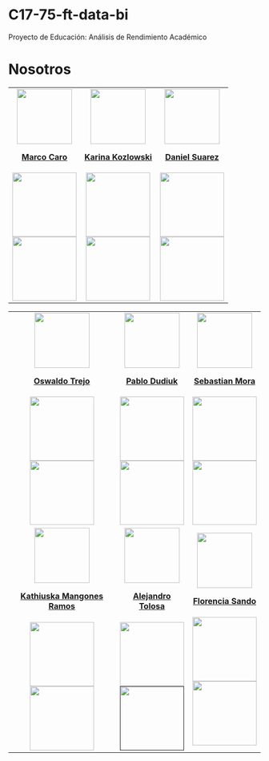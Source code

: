 # C17-75-ft-data-bi
Proyecto de Educación: Análisis de Rendimiento Académico



# Nosotros

<table align='center'>
  <tr>
    <td align='center'>
      <div >
        <a href=https://github.com/marco11235813" target="_blank" rel="author">
          <img width="110" src="https://avatars.githubusercontent.com/u/106486985?v=4"/>
        </a>
        <a href="https://github.com/marco11235813" target="_blank" rel="author">
          <h4 style="margin-top: 1rem;">Marco Caro</br><small></small></h4>
        </a>
        <div style='display: flex; flex-direction: column'>
        <a href="https://github.com/marco11235813" target="_blank">
          <img style='width:8rem' src="https://img.shields.io/static/v1?style=for-the-badge&message=GitHub&color=172B4D&logo=GitHub&logoColor=FFFFFF&label="/>
        </a>
        <a href="https://www.linkedin.com/in/marco-antonio-caro-22459711b/" target="_blank">
          <img style='width:8rem' src="https://img.shields.io/badge/linkedin%20-%230077B5.svg?&style=for-the-badge&logo=linkedin&logoColor=white"/>
        </a>
        </div>
      </div>
    </td>
    <td align='center'>
      <div >
        <a href="https://github.com/karinakozlowski" target="_blank" rel="author">
          <img width="110" src="https://avatars.githubusercontent.com/u/838109?v=4"/>
        </a>
        <a href="https://github.com/karinakozlowski" target="_blank" rel="author">
          <h4 style="margin-top: 1rem;">Karina Kozlowski</br><small></small></h4>
        </a>
        <div style='display: flex; flex-direction: column'>
        <a href="https://github.com/karinakozlowski" target="_blank">
          <img style='width:8rem' src="https://img.shields.io/static/v1?style=for-the-badge&message=GitHub&color=172B4D&logo=GitHub&logoColor=FFFFFF&label="/>
        </a>
        <a href="https://www.linkedin.com/in/karina-kozlowski-625535217/" target="_blank">
          <img style='width:8rem' src="https://img.shields.io/badge/linkedin%20-%230077B5.svg?&style=for-the-badge&logo=linkedin&logoColor=white"/>
        </a>
        </div>
      </div>
    </td>
    <td align='center'>
      <div >
        <a href="https://github.com/DSuarezPaez" target="_blank" rel="author">
          <img width="110" src="https://media.licdn.com/dms/image/D4E35AQHyNIpdDXjEyw/profile-framedphoto-shrink_800_800/0/1686244750741?e=1712516400&v=beta&t=gS-8LEOn6X0N0MowthgN792uSw6Z03A2UQ2-f9WEAU4"/>
        </a>
        <a href="https://github.com/DSuarezPaez" target="_blank" rel="author">
          <h4 style="margin-top: 1rem;">Daniel Suarez</br><small></small></h4>
        </a>
        <div style='display: flex; flex-direction: column'>
        <a href="https://github.com/DSuarezPaez" target="_blank">
          <img style='width:8rem' src="https://img.shields.io/static/v1?style=for-the-badge&message=GitHub&color=172B4D&logo=GitHub&logoColor=FFFFFF&label="/>
        </a>
        <a href="https://www.linkedin.com/in/daniel-suarez-paez/" target="_blank">
          <img style='width:8rem' src="https://img.shields.io/badge/linkedin%20-%230077B5.svg?&style=for-the-badge&logo=linkedin&logoColor=white"/>
        </a>
        </div>
      </div>
    </td>
  </tr>
  </table>
  <table align='center'>
<tr>
<td align='center'>
      <div >
        <a href="https://github.com/Osw16" target="_blank" rel="author">
          <img width="110" src="https://media.licdn.com/dms/image/C4E03AQFUUD_lVOmjRg/profile-displayphoto-shrink_400_400/0/1531147758357?e=1717632000&v=beta&t=R2_QuVPR2som_7ZnQbDa_nwABSiCsQTwIBwSIPsZ7qU"/>
        </a>
        <a href="https://github.com/Osw16" target="_blank" rel="author">
          <h4 style="margin-top: 1rem;">Oswaldo Trejo</br><small> </small></h4>
        </a>
        <div style='display: flex; flex-direction: column'>
        <a href="https://github.com/Osw16" target="_blank">
          <img style='width:8rem' src="https://img.shields.io/static/v1?style=for-the-badge&message=GitHub&color=172B4D&logo=GitHub&logoColor=FFFFFF&label="/>
        </a>
        <a href="https://www.linkedin.com/in/oswaldo-trejo/" target="_blank">
          <img style='width:8rem' src="https://img.shields.io/badge/linkedin%20-%230077B5.svg?&style=for-the-badge&logo=linkedin&logoColor=white"/>
        </a>
        </div>
      </div>
    </td>
<td align='center'>
      <div >
        <a href="https://github.com/NyxxeN" target="_blank" rel="author">
          <img width="110" src="https://avatars.githubusercontent.com/u/110195566?s=64&v=4"/>
        </a>
        <a href="https://github.com/NyxxeN" target="_blank" rel="author">
          <h4 style="margin-top: 1rem;">Pablo Dudiuk</br><small></small></h4>
        </a>
        <div style='display: flex; flex-direction: column'>
        <a href="https://github.com/NyxxeN" target="_blank">
          <img style='width:8rem' src="https://img.shields.io/static/v1?style=for-the-badge&message=GitHub&color=172B4D&logo=GitHub&logoColor=FFFFFF&label="/>
        </a>
        <a href="https://www.linkedin.com/in/pablo-dudiuk10/" target="_blank">
          <img style='width:8rem' src="https://img.shields.io/badge/linkedin%20-%230077B5.svg?&style=for-the-badge&logo=linkedin&logoColor=white"/>
        </a>
        </div>
      </div>

  <td align='center'>
      <div >
        <a href="https://github.com/JSEB99" target="_blank" rel="author">
          <img width="110" src="https://avatars.githubusercontent.com/u/127052917?v=4"/>
        </a>
        <a href="https://github.com/JSEB99" target="_blank" rel="author">
          <h4 style="margin-top: 1rem;">Sebastian Mora</br><small></small></h4>
        </a>
        <div style='display: flex; flex-direction: column'>
        <a href="https://github.com/JSEB99" target="_blank">
          <img style='width:8rem' src="https://img.shields.io/static/v1?style=for-the-badge&message=GitHub&color=172B4D&logo=GitHub&logoColor=FFFFFF&label="/>
        </a>
        <a href="https://www.linkedin.com/in/jsebastianm/" target="_blank">
          <img style='width:8rem' src="https://img.shields.io/badge/linkedin%20-%230077B5.svg?&style=for-the-badge&logo=linkedin&logoColor=white"/>
        </a>
        </div>
      </div>
    </td>

  
<tr>
<td align='center'>
      <div >
        <a href="https://github.com/KATHIUSKA06" target="_blank" rel="author">
          <img width="110" src="https://avatars.githubusercontent.com/u/116043458?v=4"/>
        </a>
        <a href="https://github.com/KATHIUSKA06" target="_blank" rel="author">
          <h4 style="margin-top: 1rem;">Kathiuska Mangones Ramos</br><small> </small></h4>
        </a>
        <div style='display: flex; flex-direction: column'>
        <a href="https://github.com/KATHIUSKA06" target="_blank">
          <img style='width:8rem' src="https://img.shields.io/static/v1?style=for-the-badge&message=GitHub&color=172B4D&logo=GitHub&logoColor=FFFFFF&label="/>
        </a>
        <a href="https://www.linkedin.com/in/kathiuska-mangones-ramos-1b494913b/" target="_blank">
          <img style='width:8rem' src="https://img.shields.io/badge/linkedin%20-%230077B5.svg?&style=for-the-badge&logo=linkedin&logoColor=white"/>
        </a>
        </div>
      </div>
    </td>
<td align='center'>
      <div >
        <a href="https://github.com/Alejandro-Toloza" target="_blank" rel="author">
          <img width="110" src="https://avatars.githubusercontent.com/u/109776481?v=4"/>
        </a>
        <a href="https://github.com/Alejandro-Toloza" target="_blank" rel="author">
          <h4 style="margin-top: 1rem;">Alejandro Tolosa</br><small></small></h4>
        </a>
        <div style='display: flex; flex-direction: column'>
        <a href="https://github.com/Alejandro-Toloza" target="_blank">
          <img style='width:8rem' src="https://img.shields.io/static/v1?style=for-the-badge&message=GitHub&color=172B4D&logo=GitHub&logoColor=FFFFFF&label="/>
        </a>
        <a href="" target="_blank">
          <img style='width:8rem' src="https://img.shields.io/badge/linkedin%20-%230077B5.svg?&style=for-the-badge&logo=linkedin&logoColor=white"/>
        </a>
        </div>
      </div>

  <td align='center'>
      <div >
        <a href="https://github.com/Fsando1993" target="_blank" rel="author">
          <img width="110" src="https://media.licdn.com/dms/image/D4D03AQEv-OO4j3kJVw/profile-displayphoto-shrink_400_400/0/1702650714923?e=1717632000&v=beta&t=TpV-Z0n38dYt9k-l544M3LcN0417ERcPZ83zxCC8awc"/>
        </a>
        <a href="https://github.com/Fsando1993" target="_blank" rel="author">
          <h4 style="margin-top: 1rem;">Florencia Sando</br><small></small></h4>
        </a>
        <div style='display: flex; flex-direction: column'>
        <a href="https://github.com/Fsando1993" target="_blank">
          <img style='width:8rem' src="https://img.shields.io/static/v1?style=for-the-badge&message=GitHub&color=172B4D&logo=GitHub&logoColor=FFFFFF&label="/>
        </a>
        <a href="https://www.linkedin.com/in/anaflorenciasandoval/" target="_blank">
          <img style='width:8rem' src="https://img.shields.io/badge/linkedin%20-%230077B5.svg?&style=for-the-badge&logo=linkedin&logoColor=white"/>
        </a>
        </div>
      </div>
    </td>
  
